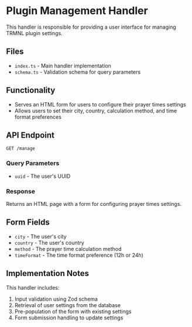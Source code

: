 # Plugin Management Handler

This handler is responsible for providing a user interface for managing TRMNL plugin settings.

## Files

- `index.ts` - Main handler implementation
- `schema.ts` - Validation schema for query parameters

## Functionality

- Serves an HTML form for users to configure their prayer times settings
- Allows users to set their city, country, calculation method, and time format preferences

## API Endpoint

`GET /manage`

### Query Parameters

- `uuid` - The user's UUID

### Response

Returns an HTML page with a form for configuring prayer times settings.

## Form Fields

- `city` - The user's city
- `country` - The user's country
- `method` - The prayer time calculation method
- `timeFormat` - The time format preference (12h or 24h)

## Implementation Notes

This handler includes:

1. Input validation using Zod schema
2. Retrieval of user settings from the database
3. Pre-population of the form with existing settings
4. Form submission handling to update settings
